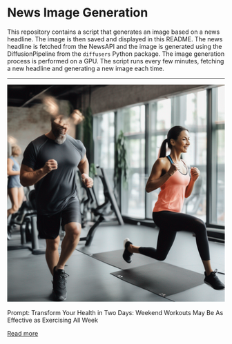 # News Image Generation
This repository contains a script that generates an image based on a news headline. The image is then saved and displayed in this README.
The news headline is fetched from the NewsAPI and the image is generated using the DiffusionPipeline from the `diffusers` Python package. The image generation process is performed on a GPU.
The script runs every few minutes, fetching a new headline and generating a new image each time.

---

![Generated Image](image.png)

Prompt: Transform Your Health in Two Days: Weekend Workouts May Be As Effective as Exercising All Week

[Read more](https://scitechdaily.com/transform-your-health-in-two-days-weekend-workouts-may-be-as-effective-as-exercising-all-week/)